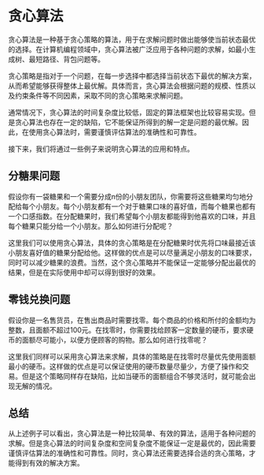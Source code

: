 # 贪心算法
贪心算法是一种基于贪心策略的算法，用于在求解问题时做出能够使当前状态最优的选择。在计算机编程领域中，贪心算法被广泛应用于各种问题的求解，如最小生成树、最短路径、背包问题等。

贪心策略是指对于一个问题，在每一步选择中都选择当前状态下最优的解决方案，从而希望能够获得整体上最优解。具体而言，贪心算法会根据问题的规模、性质以及约束条件等不同因素，采取不同的贪心策略来求解问题。

通常情况下，贪心算法的时间复杂度比较低，固定的算法框架也比较容易实现。但是贪心算法也存在一定的缺陷，它不能保证所得到的解一定是问题的最优解。因此，在使用贪心算法时，需要谨慎评估算法的准确性和可靠性。

接下来，我们将通过一些例子来说明贪心算法的应用和特点。

## 分糖果问题
假设你有一袋糖果和一个需要分成n份的小朋友团队，你需要将这些糖果均匀地分配给每个小朋友。每个小朋友都有一个对于糖果口味的喜好值，而每个糖果也都有一个口感指数。在分配糖果时，我们希望每个小朋友都能得到他喜欢的口味，并且每个糖果只能分给一个小朋友。那么如何进行分配呢？

这里我们可以使用贪心算法，具体的贪心策略是在分配糖果时优先将口味最接近该小朋友喜好值的糖果分配给他。这样做的优点是可以尽量满足小朋友的口味要求，同时可以减少糖果的浪费。当然，这个贪心策略并不能保证一定能够分配出最优的结果，但是在实际使用中却可以得到很好的效果。

## 零钱兑换问题
假设你是一名售货员，在售出商品时需要找零。每个商品的价格和所付的金额均为整数，且面额不超过100元。在找零时，你需要找给顾客一定数量的硬币，要求硬币的面额尽可能小，以便方便顾客的购物。那么如何进行找零呢？

这里我们同样可以采用贪心算法来求解，具体的策略是在找零时尽量优先使用面额最小的硬币。这样做的优点是可以保证使用的硬币数量尽量少，方便了操作和交易。但是这个策略同样存在缺陷，比如当硬币的面额组合不够灵活时，就可能会出现无解的情况。

## 总结
从上述例子可以看出，贪心算法是一种比较简单、有效的算法，适用于各种问题的求解。但是贪心算法的时间复杂度和空间复杂度不能保证一定是最优的，因此需要谨慎评估算法的准确性和可靠性。同时，贪心算法还需要选择合适的贪心策略，才能得到有效的解决方案。
